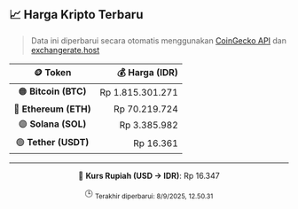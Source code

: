 

<!-- HARGA_KRIPTO -->
## 📈 Harga Kripto Terbaru

> Data ini diperbarui secara otomatis menggunakan [CoinGecko API](https://www.coingecko.com/) dan [exchangerate.host](https://exchangerate.host/)

<div align="center">

| 🪙 Token | 💰 Harga (IDR) |
|:------:|---------------:|
| 🟠 **Bitcoin (BTC)**   | Rp 1.815.301.271 |
| 🔵 **Ethereum (ETH)**  | Rp 70.219.724 |
| 🟣 **Solana (SOL)**    | Rp 3.385.982 |
| 🟢 **Tether (USDT)**   | Rp 16.361 |

---

💱 **Kurs Rupiah (USD → IDR)**: Rp 16.347

🕒 <sub>Terakhir diperbarui: 8/9/2025, 12.50.31</sub>

</div>
<!-- /HARGA_KRIPTO -->